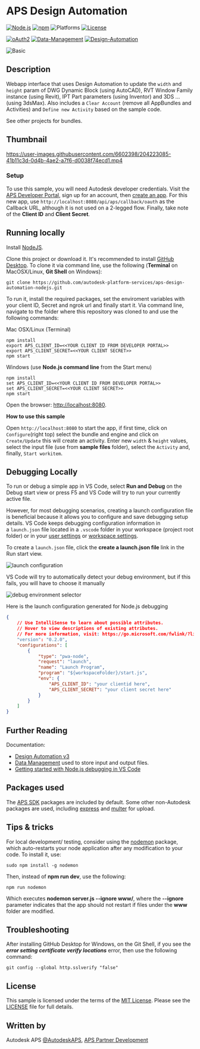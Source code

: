# APS Design Automation

[![Node.js](https://img.shields.io/badge/Node.js-4.4.3-blue.svg)](https://nodejs.org/)
[![npm](https://img.shields.io/badge/npm-2.15.1-blue.svg)](https://www.npmjs.com/)
![Platforms](https://img.shields.io/badge/platform-windows%20%7C%20osx%20%7C%20linux-lightgray.svg)
[![License](http://img.shields.io/:license-mit-blue.svg)](http://opensource.org/licenses/MIT)

[![oAuth2](https://img.shields.io/badge/oAuth2-v1-green.svg)](http://developer.autodesk.com/)
[![Data-Management](https://img.shields.io/badge/Data%20Management-v1-green.svg)](http://developer.autodesk.com/)
[![Design-Automation](https://img.shields.io/badge/Design%20Automation-v3-green.svg)](http://developer.autodesk.com/)

![Basic](https://img.shields.io/badge/Level-Basic-blue.svg)

## Description

Webapp interface that uses Design Automation to update the `width` and `height` param of DWG Dynamic Block (using AutoCAD), RVT Window Family instance (using Revit), IPT Part parameters (using Inventor) and 3DS ... (using 3dsMax). Also includes a `Clear Account` (remove all AppBundles and Activities) and `Define new Activity` based on the sample code.

See other projects for bundles.

## Thumbnail

https://user-images.githubusercontent.com/6602398/204223085-41b11c3d-0d4b-4ae2-a7f6-d0038f74ecd1.mp4

### Setup

To use this sample, you will need Autodesk developer credentials. Visit the [APS Developer Portal](https://developer.autodesk.com), sign up for an account, then [create an app](https://developer.autodesk.com/myapps/create). For this new app, use `http://localhost:8080/api/aps/callback/oauth` as the Callback URL, although it is not used on a 2-legged flow. Finally, take note of the **Client ID** and **Client Secret**.

## Running locally

Install [NodeJS](https://nodejs.org).

Clone this project or download it. It's recommended to install [GitHub Desktop](https://desktop.github.com/). To clone it via command line, use the following (**Terminal** on MacOSX/Linux, **Git Shell** on Windows):

    git clone https://github.com/autodesk-platform-services/aps-design-automation-nodejs.git

To run it, install the required packages, set the enviroment variables with your client ID, Secret and ngrok url and finally start it. Via command line, navigate to the folder where this repository was cloned to and use the following commands:

Mac OSX/Linux (Terminal)

    npm install
    export APS_CLIENT_ID=<<YOUR CLIENT ID FROM DEVELOPER PORTAL>>
    export APS_CLIENT_SECRET=<<YOUR CLIENT SECRET>>
    npm start

Windows (use **Node.js command line** from the Start menu)

    npm install
    set APS_CLIENT_ID=<<YOUR CLIENT ID FROM DEVELOPER PORTAL>>
    set APS_CLIENT_SECRET=<<YOUR CLIENT SECRET>>
    npm start

Open the browser: [http://localhost:8080](http://localhost:8080).

**How to use this sample**

Open `http://localhost:8080` to start the app, if first time, click on `Configure`(right top) select the bundle and engine and click on `Create/Update` this will create an activity. Enter new `width` & `height` values, select the input file (use from **sample files** folder), select the `Activity` and, finally, `Start workitem`. 

## Debugging Locally

To run or debug a simple app in VS Code, select **Run and Debug** on the Debug start view or press F5 and VS Code will try to run your currently active file.

However, for most debugging scenarios, creating a launch configuration file is beneficial because it allows you to configure and save debugging setup details. VS Code keeps debugging configuration information in a `launch.json` file located in a `.vscode` folder in your workspace (project root folder) or in your [user settings](https://code.visualstudio.com/docs/editor/debugging#_global-launch-configuration) or [workspace settings](https://code.visualstudio.com/docs/editor/multi-root-workspaces#_workspace-launch-configurations).

To create a `launch.json` file, click the **create a launch.json file** link in the Run start view.

![launch configuration](https://code.visualstudio.com/assets/docs/editor/debugging/launch-configuration.png)

VS Code will try to automatically detect your debug environment, but if this fails, you will have to choose it manually

![debug environment selector](https://code.visualstudio.com/assets/docs/editor/debugging/debug-environments.png)

Here is the launch configuration generated for Node.js debugging

```json
{
    // Use IntelliSense to learn about possible attributes.
    // Hover to view descriptions of existing attributes.
    // For more information, visit: https://go.microsoft.com/fwlink/?linkid=830387
    "version": "0.2.0",
    "configurations": [
        {
            "type": "pwa-node",
            "request": "launch",
            "name": "Launch Program",
            "program": "${workspaceFolder}/start.js",
            "env": {
                "APS_CLIENT_ID": "your clientid here",
                "APS_CLIENT_SECRET": "your client secret here"
            }
        }
    ]
}
```

## Further Reading

Documentation:

- [Design Automation v3](https://forge.autodesk.com/en/docs/design-automation/v3/developers_guide/overview/)
- [Data Management](https://forge.autodesk.com/en/docs/data/v2/reference/http/) used to store input and output files.
- [Getting started with Node.js debugging in VS Code](https://www.youtube.com/watch?v=2oFKNL7vYV8)

## Packages used

The [APS SDK](https://www.npmjs.com/package/forge-apis) packages are included by default. Some other non-Autodesk packages are used, including [express](https://www.npmjs.com/package/express) and [multer](https://www.npmjs.com/package/multer) for upload.

## Tips & tricks

For local development/ testing, consider using the [nodemon](https://www.npmjs.com/package/nodemon) package, which auto-restarts your node application after any modification to your code. To install it, use:

    sudo npm install -g nodemon

Then, instead of **npm run dev**, use the following:

    npm run nodemon

Which executes **nodemon server.js --ignore www/**, where the **--ignore** parameter indicates that the app should not restart if files under the **www** folder are modified.

## Troubleshooting

After installing GitHub Desktop for Windows, on the Git Shell, if you see the ***error setting certificate verify locations*** error, then use the following command:

    git config --global http.sslverify "false"

## License

This sample is licensed under the terms of the [MIT License](http://opensource.org/licenses/MIT).
Please see the [LICENSE](LICENSE) file for full details.

## Written by

Autodesk APS [@AutodeskAPS](https://twitter.com/autodeskaps), [APS Partner Development](http://aps.autodesk.com)
